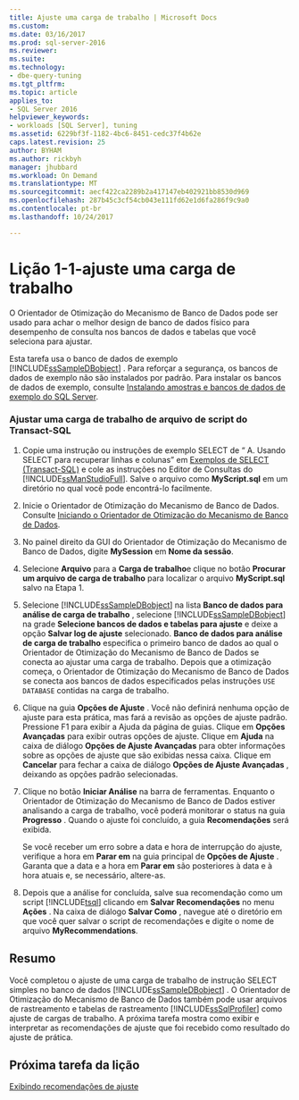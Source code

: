 ```yaml
---
title: Ajuste uma carga de trabalho | Microsoft Docs
ms.custom: 
ms.date: 03/16/2017
ms.prod: sql-server-2016
ms.reviewer: 
ms.suite: 
ms.technology:
- dbe-query-tuning
ms.tgt_pltfrm: 
ms.topic: article
applies_to:
- SQL Server 2016
helpviewer_keywords:
- workloads [SQL Server], tuning
ms.assetid: 6229bf3f-1182-4bc6-8451-cedc37f4b62e
caps.latest.revision: 25
author: BYHAM
ms.author: rickbyh
manager: jhubbard
ms.workload: On Demand
ms.translationtype: MT
ms.sourcegitcommit: aecf422ca2289b2a417147eb402921bb8530d969
ms.openlocfilehash: 287b45c3cf54cb043e111fd62e1d6fa286f9c9a0
ms.contentlocale: pt-br
ms.lasthandoff: 10/24/2017

---
```

# <a name="lesson-1-1---tuning-a-workload"></a>Lição 1-1-ajuste uma carga de trabalho
O Orientador de Otimização do Mecanismo de Banco de Dados pode ser usado para achar o melhor design de banco de dados físico para desempenho de consulta nos bancos de dados e tabelas que você seleciona para ajustar.  
  
Esta tarefa usa o banco de dados de exemplo [!INCLUDE[ssSampleDBobject](../../includes/sssampledbobject-md.md)] . Para reforçar a segurança, os bancos de dados de exemplo não são instalados por padrão. Para instalar os bancos de dados de exemplo, consulte [Instalando amostras e bancos de dados de exemplo do SQL Server](http://sqlserversamples.codeplex.com).  
  
### <a name="tune-a-workload-transact-sql-script-file"></a>Ajustar uma carga de trabalho de arquivo de script do Transact-SQL  
  
1.  Copie uma instrução ou instruções de exemplo SELECT de “ A. Usando SELECT para recuperar linhas e colunas” em [Exemplos de SELECT &#40;Transact-SQL&#41;](../../t-sql/queries/select-examples-transact-sql.md) e cole as instruções no Editor de Consultas do [!INCLUDE[ssManStudioFull](../../includes/ssmanstudiofull-md.md)]. Salve o arquivo como **MyScript.sql** em um diretório no qual você pode encontrá-lo facilmente.  
  
2.  Inicie o Orientador de Otimização do Mecanismo de Banco de Dados. Consulte [Iniciando o Orientador de Otimização do Mecanismo de Banco de Dados](../../tools/dta/lesson-1-1-launching-database-engine-tuning-advisor.md).  
  
3.  No painel direito da GUI do Orientador de Otimização do Mecanismo de Banco de Dados, digite **MySession** em **Nome da sessão**.  
  
4.  Selecione **Arquivo** para a **Carga de trabalho**e clique no botão **Procurar um arquivo de carga de trabalho** para localizar o arquivo **MyScript.sql** salvo na Etapa 1.  
  
5.  Selecione [!INCLUDE[ssSampleDBobject](../../includes/sssampledbobject-md.md)] na lista **Banco de dados para análise de carga de trabalho** , selecione [!INCLUDE[ssSampleDBobject](../../includes/sssampledbobject-md.md)] na grade **Selecione bancos de dados e tabelas para ajuste** e deixe a opção **Salvar log de ajuste** selecionado. **Banco de dados para análise de carga de trabalho** especifica o primeiro banco de dados ao qual o Orientador de Otimização do Mecanismo de Banco de Dados se conecta ao ajustar uma carga de trabalho. Depois que a otimização começa, o Orientador de Otimização do Mecanismo de Banco de Dados se conecta aos bancos de dados especificados pelas instruções `USE DATABASE` contidas na carga de trabalho.  
  
6.  Clique na guia **Opções de Ajuste** . Você não definirá nenhuma opção de ajuste para esta prática, mas fará a revisão as opções de ajuste padrão. Pressione F1 para exibir a Ajuda da página de guias. Clique em **Opções Avançadas** para exibir outras opções de ajuste. Clique em **Ajuda** na caixa de diálogo **Opções de Ajuste Avançadas** para obter informações sobre as opções de ajuste que são exibidas nessa caixa. Clique em **Cancelar** para fechar a caixa de diálogo **Opções de Ajuste Avançadas** , deixando as opções padrão selecionadas.  
  
7.  Clique no botão **Iniciar Análise** na barra de ferramentas. Enquanto o Orientador de Otimização do Mecanismo de Banco de Dados estiver analisando a carga de trabalho, você poderá monitorar o status na guia **Progresso** . Quando o ajuste foi concluído, a guia **Recomendações** será exibida.  
  
    Se você receber um erro sobre a data e hora de interrupção do ajuste, verifique a hora em **Parar em** na guia principal de **Opções de Ajuste** . Garanta que a data e a hora em **Parar em** são posteriores à data e à hora atuais e, se necessário, altere-as.  
  
8.  Depois que a análise for concluída, salve sua recomendação como um script [!INCLUDE[tsql](../../includes/tsql-md.md)] clicando em **Salvar Recomendações** no menu **Ações** . Na caixa de diálogo **Salvar Como** , navegue até o diretório em que você quer salvar o script de recomendações e digite o nome de arquivo **MyRecommendations**.  
  
## <a name="summary"></a>Resumo  
Você completou o ajuste de uma carga de trabalho de instrução SELECT simples no banco de dados [!INCLUDE[ssSampleDBobject](../../includes/sssampledbobject-md.md)] . O Orientador de Otimização do Mecanismo de Banco de Dados também pode usar arquivos de rastreamento e tabelas de rastreamento [!INCLUDE[ssSqlProfiler](../../includes/sssqlprofiler-md.md)] como ajuste de cargas de trabalho. A próxima tarefa mostra como exibir e interpretar as recomendações de ajuste que foi recebido como resultado do ajuste de prática.  
  
## <a name="next-task-in-lesson"></a>Próxima tarefa da lição  
[Exibindo recomendações de ajuste](../../tools/dta/lesson-1-2-viewing-tuning-recommendations.md)  
  
  
  

